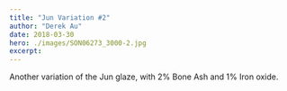 ```yaml
---
title: "Jun Variation #2"
author: "Derek Au"
date: 2018-03-30
hero: ./images/SON06273_3000-2.jpg
excerpt: 
---
```


Another variation of the Jun glaze, with 2% Bone Ash and 1% Iron oxide.

